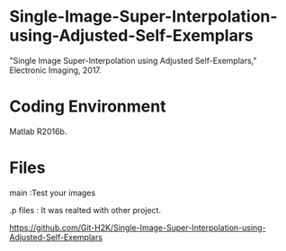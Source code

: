 # Single-Image-Super-Interpolation-using-Adjusted-Self-Exemplars
"Single Image Super-Interpolation using Adjusted Self-Exemplars," Electronic Imaging, 2017.

# Coding Environment
Matlab R2016b.

# Files
main :Test your images

.p files : It was realted with other project.

https://github.com/Git-H2K/Single-Image-Super-Interpolation-using-Adjusted-Self-Exemplars